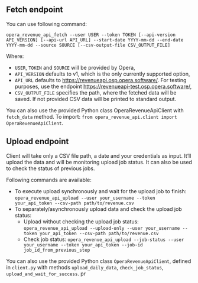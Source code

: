 ## Fetch endpoint

You can use following command:

`opera_revenue_api_fetch --user USER --token TOKEN [--api-version API_VERSION] [--api-url API_URL] --start-date YYYY-mm-dd --end-date YYYY-mm-dd --source SOURCE [--csv-output-file CSV_OUTPUT_FILE]`

Where:
* `USER`, `TOKEN` and `SOURCE` will be provided by Opera,
* `API_VERSION` defaults to v1, which is the only currently supported option,
* `API_URL` defaults to https://revenueapi.osp.opera.software/. For testing purposes, use the endpoint https://revenueapi-test.osp.opera.software/,
* `CSV_OUTPUT_FILE` specifies the path, where the fetched data will be saved. If not provided CSV data will be printed to standard output.

You can also use the provided Python class OperaRevenueApiClient with `fetch_data` method. To import: `from opera_revenue_api.client import OperaRevenueApiClient`.

## Upload endpoint
Client will take only a CSV file path, a date and your credentials as input. It’ll upload the data and will be monitoring upload job status. It can also be used to check the status of previous jobs.

Following commands are available:

* To execute upload synchronously and wait for the upload job to finish: `opera_revenue_api_upload --user your_username --token your_api_token --csv-path path/to/revenue.csv`
* To separately/asynchronously upload data and check the upload job status:
  * Upload without checking the upload job status: `opera_revenue_api_upload --upload-only --user your_username --token your_api_token --csv-path path/to/revenue.csv`
  * Check job status: `opera_revenue_api_upload --job-status --user your_username --token your_api_token --job-id job_id_from_previous_step`

You can also use the provided Python class `OperaRevenueApiClient`, defined in `client.py` with methods `upload_daily_data`, `check_job_status`, `upload_and_wait_for_success`.
pr